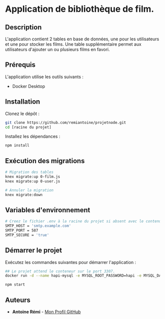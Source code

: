 # Application de bibliothèque de film.

## Description

L'application contient 2 tables en base de données, une pour les utilisateurs et une pour stocker les films. Une table supplémentaire permet aux utilisateurs d'ajouter un ou plusieurs films en favori.

## Prérequis

L'application utilise les outils suivants :

- Docker Desktop

## Installation

Clonez le dépôt :

```bash
git clone https://github.com/remiantoine/projetnode.git
cd [racine du projet]
```

Installez les dépendances :

```bash
npm install
```

## Exécution des migrations


```bash
# Migration des tables
knex migrate:up 0-film.js
knex migrate:up 0-user.js

# Annuler la migration
knex migrate:down
```
## Variables d'environnement
```bash
# Creez le fichier .env à la racine du projet si absent avec le contenu suivant :
SMTP_HOST = 'smtp.example.com'
SMTP_PORT = 587
SMTP_SECURE = 'true'
```

## Démarrer le projet
Exécutez les commandes suivantes pour démarrer l'application :

```bash
## Le projet attend le conteneur sur le port 3307.
docker run -d --name hapi-mysql -e MYSQL_ROOT_PASSWORD=hapi -e MYSQL_DATABASE=user mysql:8.0 -p 3307:3306 --default-authentication-plugin=mysql_native_password

npm start
```

## Auteurs

- **Antoine Rémi** - [Mon Profil GitHub](https://github.com/remiantoine)


